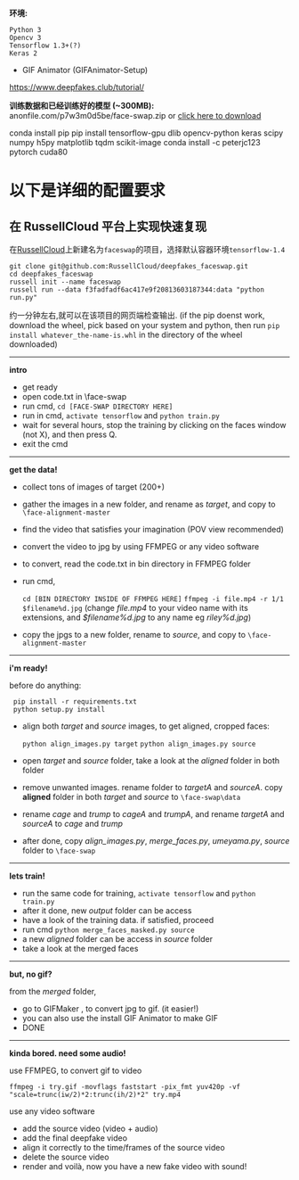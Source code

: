 
**环境:**

    Python 3
    Opencv 3
    Tensorflow 1.3+(?)
    Keras 2
* GIF Animator (GIFAnimator-Setup)

https://www.deepfakes.club/tutorial/


**训练数据和已经训练好的模型 (~300MB):**  
anonfile.com/p7w3m0d5be/face-swap.zip or [click here to download](anonfile.com/p7w3m0d5be/face-swap.zip)


conda install pip
pip install tensorflow-gpu dlib opencv-python keras scipy numpy h5py matplotlib tqdm scikit-image
conda install -c peterjc123 pytorch cuda80

# 以下是详细的配置要求

## 在 RussellCloud 平台上实现快速复现
在[RussellCloud](http://russellcloud.com)上新建名为`faceswap`的项目，选择默认容器环境`tensorflow-1.4`

```
git clone git@github.com:RussellCloud/deepfakes_faceswap.git
cd deepfakes_faceswap
russell init --name faceswap
russell run --data f3fadfadf6ac417e9f20813603187344:data "python run.py"
```	

约一分钟左右,就可以在该项目的网页端检查输出. 
(if the pip doenst work, download the wheel, pick based on your system and python, then run `pip install whatever_the-name-is.whl` in the directory of the wheel downloaded)

----------------------------------

**intro**

* get ready
* open code.txt in \face-swap
* run cmd, `cd [FACE-SWAP DIRECTORY HERE]`
* run in cmd, `activate tensorflow` and `python train.py`
* wait for several hours, stop the training by clicking on the faces window (not X), and then press Q.
* exit the cmd

----------------------------------

**get the data!**

* collect tons of images of target (200+)
* gather the images in a new folder, and rename as *target*, and copy to `\face-alignment-master`

* find the video that satisfies your imagination (POV view recommended)
* convert the video to jpg by using FFMPEG or any video software
* to convert, read the code.txt in bin directory in FFMPEG folder
* run cmd, 

    `cd [BIN DIRECTORY INSIDE OF FFMPEG HERE]`
        `ffmpeg -i file.mp4 -r 1/1 $filename%d.jpg` 
(change *file.mp4* to your video name with its extensions, and *$filename%d.jpg* to any name eg *riley%d.jpg*)

* copy the jpgs to a new folder, rename to *source*, and copy to `\face-alignment-master`

----------------------------------

**i'm ready!**

before do anything:

     pip install -r requirements.txt
     python setup.py install

* align both *target* and *source* images, to get aligned, cropped faces:

    `python align_images.py target`
    `python align_images.py source`
    
* open *target* and *source* folder, take a look at the *aligned* folder in both folder
* remove unwanted images. rename folder to *targetA* and *sourceA*. copy **aligned** folder in both *target* and *source* to `\face-swap\data`
* rename *cage* and *trump* to *cageA* and *trumpA*, and rename *targetA* and *sourceA* to *cage* and *trump*

* after done, copy *align_images.py*, *merge_faces.py*, *umeyama.py*, *source* folder to `\face-swap`

----------------------------------

**lets train!**

* run the same code for training, `activate tensorflow` and `python train.py`
* after it done, new *output* folder can be access
* have a look of the training data. if satisfied, proceed
* run cmd `python merge_faces_masked.py source`
* a new *aligned* folder can be access in *source* folder
* take a look at the merged faces

----------------------------------

**but, no gif?**

from the *merged* folder,
* go to GIFMaker , to convert jpg to gif. (it easier!)
* you can also use the install GIF Animator to make GIF
* DONE

----------------------------------

**kinda bored. need some audio!**

use FFMPEG, to convert gif to video

    ffmpeg -i try.gif -movflags faststart -pix_fmt yuv420p -vf "scale=trunc(iw/2)*2:trunc(ih/2)*2" try.mp4

use any video software

* add the source video (video + audio)
* add the final deepfake video
* align it correctly to the time/frames of the source video
* delete the source video
* render and voilà, now you have a new fake video with sound!




